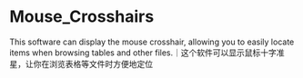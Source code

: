 # Mouse_Crosshairs
This software can display the mouse crosshair, allowing you to easily locate items when browsing tables and other files.｜这个软件可以显示鼠标十字准星，让你在浏览表格等文件时方便地定位
